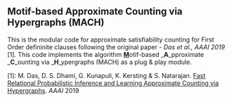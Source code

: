 ## Motif-based Approximate Counting via Hypergraphs (MACH)

This is the modular code for approximate satisfiability counting for First Order defininite clauses following the original paper - *Das et al., AAAI 2019* [1]. This code implements the algorithm <u>**M**</u>otif-based _**A**_pproximate _**C**_ounting via _**H**_ypergraphs (MACH)
as a plug & play module. 


[1]: M. Das, D. S. Dhami, G. Kunapuli, K. Kersting & S. Natarajan. [Fast Relational Probabilistic Inference and Learning Approximate Counting via Hypergraphs](https://starling.utdallas.edu/assets/pdfs/AAAI18_HyperGraphApproxCount.pdf). *AAAI* 2019
